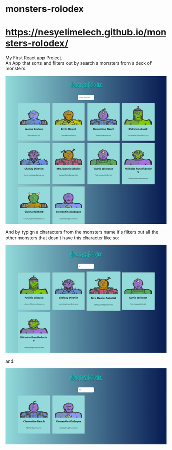 # monsters-rolodex

# https://nesyelimelech.github.io/monsters-rolodex/

My First React app Project. <br/>
An App that sorts and filters out by search a monsters from a deck of monsters. 

<img src="https://github.com/NesyElimelech/monsters-rolodex/blob/gh-pages/screencapture-nesyelimelech-github-io-monsters-rolodex-2019-10-26-11_25_54.jpg" />

And by typign a characters from the monsters name it's filters out all the other monsters that dosn't have this character 
like so:

<img src="https://github.com/NesyElimelech/monsters-rolodex/blob/gh-pages/screencapture-nesyelimelech-github-io-monsters-rolodex-2019-10-26-11_33_33.jpg" />

and:

<img src="https://github.com/NesyElimelech/monsters-rolodex/blob/gh-pages/screencapture-nesyelimelech-github-io-monsters-rolodex-2019-10-26-11_34_00.jpg" />
